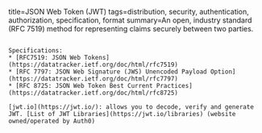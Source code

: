 title=JSON Web Token (JWT)
tags=distribution, security, authentication, authorization, specification, format
summary=An open, industry standard (RFC 7519) method for representing claims securely between two parties.
~~~~~~

Specifications:
* [RFC7519: JSON Web Tokens](https://datatracker.ietf.org/doc/html/rfc7519)
* [RFC 7797: JSON Web Signature (JWS) Unencoded Payload Option](https://datatracker.ietf.org/doc/html/rfc7797)
* [RFC 8725: JSON Web Token Best Current Practices](https://datatracker.ietf.org/doc/html/rfc8725)

[jwt.io](https://jwt.io/): allows you to decode, verify and generate JWT. [List of JWT Libraries](https://jwt.io/libraries) (website owned/operated by Auth0)

